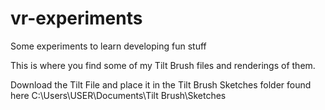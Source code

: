 # vr-experiments
Some experiments to learn developing fun stuff

This is where you find some of my Tilt Brush files and renderings of them.

Download the Tilt File and place it in the Tilt Brush Sketches folder found here
C:\Users\USER\Documents\Tilt Brush\Sketches

